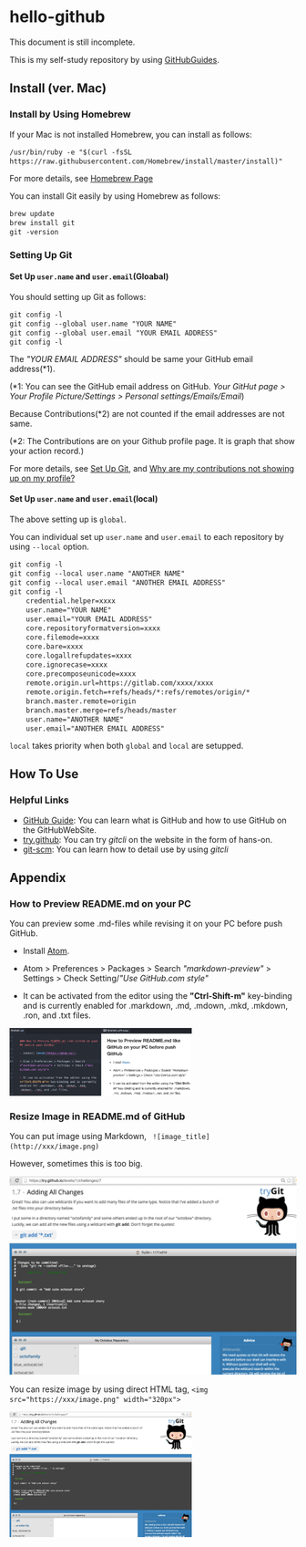 # hello-github

This document is still incomplete.

This is my self-study repository by using [GitHubGuides](https://guides.github.com/).

## Install (ver. Mac)

### Install by Using Homebrew

If your Mac is not installed Homebrew, you can install as follows:

```
/usr/bin/ruby -e "$(curl -fsSL https://raw.githubusercontent.com/Homebrew/install/master/install)"
```
For more details, see [Homebrew Page](http://brew.sh/index.html)


You can install Git easily by using Homebrew as follows:

```
brew update
brew install git
git -version
```

### Setting Up Git

#### Set Up `user.name` and `user.email`(Gloabal)
You should setting up Git as follows:

```
git config -l
git config --global user.name "YOUR NAME"
git config --global user.email "YOUR EMAIL ADDRESS"
git config -l
```

The *"YOUR EMAIL ADDRESS"* should be same your GitHub email address(\*1).

(\*1: You can see the GitHub email address on GitHub. *Your GitHut page > Your Profile Picture/Settings > Personal settings/Emails/Email*)

Because Contributions(\*2) are not counted if the email addresses are not same.

(\*2: The Contributions are on your Github profile page. It is graph that show your action record.)

For more details, see [Set Up Git](https://help.github.com/articles/set-up-git/), and [Why are my contributions not showing up on my profile?](https://help.github.com/articles/why-are-my-contributions-not-showing-up-on-my-profile/)


#### Set Up `user.name` and `user.email`(local)

The above setting up is `global`.

You can individual set up `user.name` and `user.email` to each repository by using `--local` option.

```
git config -l
git config --local user.name "ANOTHER NAME"
git config --local user.email "ANOTHER EMAIL ADDRESS"
git config -l
    credential.helper=xxxx
    user.name="YOUR NAME"
    user.email="YOUR EMAIL ADDRESS"
    core.repositoryformatversion=xxxx
    core.filemode=xxxx
    core.bare=xxxx
    core.logallrefupdates=xxxx
    core.ignorecase=xxxx
    core.precomposeunicode=xxxx
    remote.origin.url=https://gitlab.com/xxxx/xxxx
    remote.origin.fetch=+refs/heads/*:refs/remotes/origin/*
    branch.master.remote=origin
    branch.master.merge=refs/heads/master
    user.name="ANOTHER NAME"
    user.email="ANOTHER EMAIL ADDRESS"
```

`local` takes priority when both `global` and `local` are setupped.


## How To Use

### Helpful Links

* [GitHub Guide](https://guides.github.com/): You can learn what is GitHub and how to use GitHub on the GitHubWebSite.
* [try.github](https://try.github.io/): You can try *gitcli* on the website in the form of hans-on.
* [git-scm](https://git-scm.com/doc): You can learn how to detail use by using *gitcli*



## Appendix

### How to Preview README.md on your PC

You can preview some .md-files while revising it on your PC before push GitHub.

- Install [Atom](https://atom.io/).

- Atom > Preferences > Packages > Search *"markdown-preview"* > Settings > Check Setting/*"Use GitHub.com style"*

- It can be activated from the editor using the **"Ctrl-Shift-m"** key-binding and is currently enabled for .markdown, .md, .mdown, .mkd, .mkdown, .ron, and .txt files.

<img src="https://github.com/Soichiro75/hello-github/blob/master/images/2016-07-08_Preview_md_onAtom.png" width="320px" title="Preview_md_onAtom">

### Resize Image in README.md of GitHub

You can put image using Markdown, ` ![image_title](http://xxx/image.png)`

However, sometimes this is too big.

![TryGitHub](https://github.com/Soichiro75/hello-github/blob/master/images/2016-07-08_TryGitHub.png)

You can resize image by using direct HTML tag, `<img src="https://xxx/image.png" width="320px">`

<img src="https://github.com/Soichiro75/hello-github/blob/master/images/2016-07-08_TryGitHub.png" width="320px" title="TryGitHub">
